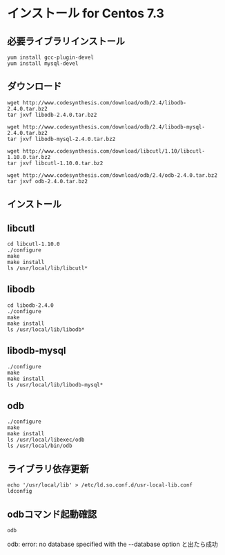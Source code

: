 # インストール for Centos 7.3

## 必要ライブラリインストール
```
yum install gcc-plugin-devel
yum install mysql-devel
```

## ダウンロード

```
wget http://www.codesynthesis.com/download/odb/2.4/libodb-2.4.0.tar.bz2
tar jxvf libodb-2.4.0.tar.bz2

wget http://www.codesynthesis.com/download/odb/2.4/libodb-mysql-2.4.0.tar.bz2
tar jxvf libodb-mysql-2.4.0.tar.bz2

wget http://www.codesynthesis.com/download/libcutl/1.10/libcutl-1.10.0.tar.bz2
tar jxvf libcutl-1.10.0.tar.bz2

wget http://www.codesynthesis.com/download/odb/2.4/odb-2.4.0.tar.bz2
tar jxvf odb-2.4.0.tar.bz2
```

## インストール

## libcutl

```
cd libcutl-1.10.0
./configure
make
make install
ls /usr/local/lib/libcutl*
```

## libodb

```
cd libodb-2.4.0
./configure
make
make install
ls /usr/local/lib/libodb*
```

## libodb-mysql

```
./configure
make
make install
ls /usr/local/lib/libodb-mysql*
```

## odb

```
./configure
make
make install
ls /usr/local/libexec/odb
ls /usr/local/bin/odb
```

## ライブラリ依存更新

```
echo '/usr/local/lib' > /etc/ld.so.conf.d/usr-local-lib.conf
ldconfig
```

## odbコマンド起動確認

```
odb
```
odb: error: no database specified with the --database option
と出たら成功
